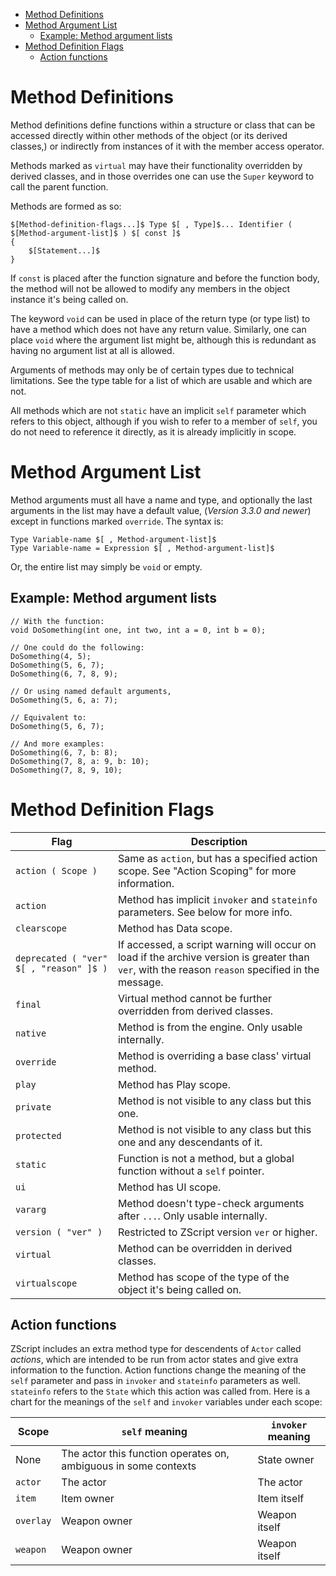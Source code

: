 <!-- vim-markdown-toc GFM -->

* [Method Definitions](#method-definitions)
* [Method Argument List](#method-argument-list)
	* [Example: Method argument lists](#example-method-argument-lists)
* [Method Definition Flags](#method-definition-flags)
	* [Action functions](#action-functions)

<!-- vim-markdown-toc -->

# Method Definitions

Method definitions define functions within a structure or class that can be
accessed directly within other methods of the object (or its derived classes,)
or indirectly from instances of it with the member access operator.

Methods marked as `virtual` may have their functionality overridden by derived
classes, and in those overrides one can use the `Super` keyword to call the
parent function.

Methods are formed as so:

```
$[Method-definition-flags...]$ Type $[ , Type]$... Identifier ( $[Method-argument-list]$ ) $[ const ]$
{
	$[Statement...]$
}
```

If `const` is placed after the function signature and before the function body,
the method will not be allowed to modify any members in the object instance
it's being called on.

The keyword `void` can be used in place of the return type (or type list) to
have a method which does not have any return value. Similarly, one can place
`void` where the argument list might be, although this is redundant as having
no argument list at all is allowed.

Arguments of methods may only be of certain types due to technical limitations.
See the type table for a list of which are usable and which are not.

All methods which are not `static` have an implicit `self` parameter which
refers to this object, although if you wish to refer to a member of `self`, you
do not need to reference it directly, as it is already implicitly in scope.

# Method Argument List

Method arguments must all have a name and type, and optionally the last
arguments in the list may have a default value, (*Version 3.3.0 and newer*)
except in functions marked `override`. The syntax is:

```
Type Variable-name $[ , Method-argument-list]$
Type Variable-name = Expression $[ , Method-argument-list]$
```

Or, the entire list may simply be `void` or empty.

## Example: Method argument lists

```
// With the function:
void DoSomething(int one, int two, int a = 0, int b = 0);

// One could do the following:
DoSomething(4, 5);
DoSomething(5, 6, 7);
DoSomething(6, 7, 8, 9);

// Or using named default arguments,
DoSomething(5, 6, a: 7);

// Equivalent to:
DoSomething(5, 6, 7);

// And more examples:
DoSomething(6, 7, b: 8);
DoSomething(7, 8, a: 9, b: 10);
DoSomething(7, 8, 9, 10);
```

# Method Definition Flags

| Flag                                    | Description                                                                                                                                           |
| ----                                    | -----------                                                                                                                                           |
| `action ( Scope )`                      | Same as `action`, but has a specified action scope. See "Action Scoping" for more information.                                                      |
| `action`                                | Method has implicit `invoker` and `stateinfo` parameters. See below for more info.                                                                  |
| `clearscope`                            | Method has Data scope.                                                                                                                                |
| `deprecated ( "ver" $[ , "reason" ]$ )` | If accessed, a script warning will occur on load if the archive version is greater than `ver`, with the reason `reason` specified in the message. |
| `final`                                 | Virtual method cannot be further overridden from derived classes.                                                                                     |
| `native`                                | Method is from the engine. Only usable internally.                                                                                                    |
| `override`                              | Method is overriding a base class' virtual method.                                                                                                    |
| `play`                                  | Method has Play scope.                                                                                                                                |
| `private`                               | Method is not visible to any class but this one.                                                                                                      |
| `protected`                             | Method is not visible to any class but this one and any descendants of it.                                                                            |
| `static`                                | Function is not a method, but a global function without a `self` pointer.                                                                             |
| `ui`                                    | Method has UI scope.                                                                                                                                  |
| `vararg`                                | Method doesn't type-check arguments after `...`. Only usable internally.                                                                              |
| `version ( "ver" )`                     | Restricted to ZScript version `ver` or higher.                                                                                                        |
| `virtual`                               | Method can be overridden in derived classes.                                                                                                          |
| `virtualscope`                          | Method has scope of the type of the object it's being called on.                                                                                      |

## Action functions

ZScript includes an extra method type for descendents of `Actor` called
*actions*, which are intended to be run from actor states and give extra
information to the function. Action functions change the meaning of the `self`
parameter and pass in `invoker` and `stateinfo` parameters as well. `stateinfo`
refers to the `State` which this action was called from. Here is a chart for
the meanings of the `self` and `invoker` variables under each scope:

| Scope     | `self` meaning                                                  | `invoker` meaning |
| -----     | --------------                                                  | ----------------- |
| None      | The actor this function operates on, ambiguous in some contexts | State owner       |
| `actor`   | The actor                                                       | The actor         |
| `item`    | Item owner                                                      | Item itself       |
| `overlay` | Weapon owner                                                    | Weapon itself     |
| `weapon`  | Weapon owner                                                    | Weapon itself     |

<!-- EOF -->
